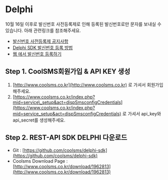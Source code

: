 # Delphi

10월 16일 이후로 발신번호 사전등록제로 인해 등록된 발신번호로만 문자를 보내실 수 있습니다. 아래 관련링크를 참조해주세요.

* [발신번호 사전등록제 공지사항](https://www.coolsms.co.kr/index.php?mid=notice&document_srl=3070386)
* [Delphi SDK 발신번호 등록 방법](undefined/undefined-1/)
* [웹 에서 발신번호 등록하기](https://www.coolsms.co.kr/index.php?mid=service_setup&act=dispSmsconfigSenderNumbers)

## Step 1. CoolSMS회원가입 & API KEY 생성

1. [http://www.coolsms.co.kr](http://www.coolsms.co.kr) 로 가셔서 회원가입해주세요.
2. [https://www.coolsms.co.kr/index.php?mid=service\_setup&act=dispSmsconfigCredentials](https://www.coolsms.co.kr/index.php?mid=service_setup&act=dispSmsconfigCredentials) 로 가셔서 api\_key와 api\_secret를 생성해주세요.

## Step 2. REST-API SDK DELPHI 다운로드

* Git : [https://github.com/coolsms/delphi-sdk](https://github.com/coolsms/delphi-sdk)
* Coolsms Download Page : [http://www.coolsms.co.kr/download/1962813](http://www.coolsms.co.kr/download/1962813)

